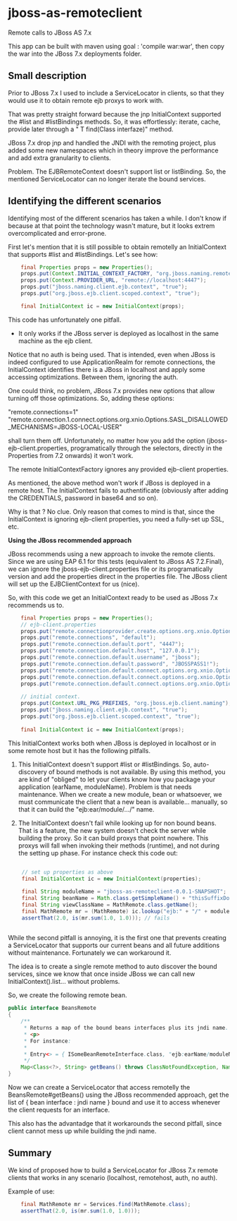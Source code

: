 # jboss-as-remoteclient
Remote calls to JBoss AS 7.x

This app can be built with maven using goal : 'compile war:war', then copy the war into the JBoss 7.x deployments folder.

Small description
-----------------

Prior to JBoss 7.x I used to include a ServiceLocator in clients, so that they would use it to obtain remote ejb proxys to work with.

That was pretty straight forward because the jnp InitialContext supported the #list and #listBindings methods. So, it was effortlessly: iterate, cache, provide later through a "<T> T find(Class<T> interfaze)" method.

JBoss 7.x drop jnp and handled the JNDI with the remoting project, plus added some new namespaces which in theory improve the performance and add extra granularity to clients. 

Problem. The EJBRemoteContext doesn't support list or listBinding. So, the mentioned ServiceLocator can no longer iterate the bound services. 

Identifying the different scenarios
-----------------------------------

Identifying most of the different scenarios has taken a while. I don't know if because at that point the technology wasn't mature, but it looks extrem overcomplicated and error-prone.

First let's mention that it is still possible to obtain remotelly an InitialContext that supports #list and #listBindings. Let's see how:

```java
    final Properties props = new Properties();
    props.put(Context.INITIAL_CONTEXT_FACTORY, "org.jboss.naming.remote.client.InitialContextFactory");
    props.put(Context.PROVIDER_URL, "remote://localhost:4447");
    props.put("jboss.naming.client.ejb.context", "true");
    props.put("org.jboss.ejb.client.scoped.context", "true");

    final InitialContext ic = new InitialContext(props);
```

This code has unfortunately one pitfall. 

- It only works if the JBoss server is deployed as localhost in the same machine as the ejb client. 

Notice that no auth is being used. That is intended, even when JBoss is indeed configured to use ApplicationRealm for remote connections, the InitialContext identifies there is a JBoss in localhost and apply some accessing optimizations. Between them, ignoring the auth.

One could think, no problem, JBoss 7.x provides new options that allow turning off those optimizations. So, adding these options:

"remote.connections=1"
"remote.connection.1.connect.options.org.xnio.Options.SASL_DISALLOWED_MECHANISMS=JBOSS-LOCAL-USER"

shall turn them off. Unfortunately, no matter how you add the option (jboss-ejb-client.properties, programatically through the selectors, directly in the Properties from 7.2 onwards) it won't work.

The remote InitialContextFactory ignores any provided ejb-client properties. 

As mentioned, the above method won't work if JBoss is deployed in a remote host. The InitialContext fails to authentificate (obviously after adding the CREDENTIALS, password in base64 and so on). 

Why is that ? No clue. Only reason that comes to mind is that, since the InitialContext is ignoring ejb-client properties, you need a fully-set up SSL, etc. 


<b>Using the JBoss recommended approach</b>

JBoss recommends using a new approach to invoke the remote clients. Since we are using EAP 6.1 for this tests (equivalent to JBoss AS 7.2.Final), we can ignore the jboss-ejb-client.properties file or its programatically version and add the properties direct in the properties file. The JBoss client will set up the EJBClientContext for us (nice).

So, with this code we get an InitialContext ready to be used as JBoss 7.x recommends us to.

```java
    final Properties props = new Properties();
    // ejb-client.properties
    props.put("remote.connectionprovider.create.options.org.xnio.Options.SSL_ENABLED", "false");
    props.put("remote.connections", "default");
    props.put("remote.connection.default.port", "4447");
    props.put("remote.connection.default.host", "127.0.0.1");
    props.put("remote.connection.default.username", "jboss");
    props.put("remote.connection.default.password", "JBOSSPASS1!");
    props.put("remote.connection.default.connect.options.org.xnio.Options.SASL_POLICY_NOANONYMOUS", "false"); // allow anonymous logins (this is useless since the remoting is configured as ApplicationRealm)
    props.put("remote.connection.default.connect.options.org.xnio.Options.SASL_POLICY_NOPLAINTEXT", "false"); // allows plain pw, no base64
    props.put("remote.connection.default.connect.options.org.xnio.Options.SASL_DISALLOWED_MECHANISMS", "JBOSS-LOCAL-USER"); // always remote
    
    // initial context.
    props.put(Context.URL_PKG_PREFIXES, "org.jboss.ejb.client.naming");
    props.put("jboss.naming.client.ejb.context", "true");
    props.put("org.jboss.ejb.client.scoped.context", "true");
   
    final InitialContext ic = new InitialContext(props);
```

This InitialContext works both when JBoss is deployed in localhost or in some remote host but it has the following pitfalls. 

1) This InitialContext doesn't support #list or #listBindings. So, auto-discovery of bound methods is not available. By using this method, you are kind of "obliged" to let your clients know how you package your application (earName, moduleName).
   Problem is that needs maintenance. When we create a new module, bean or whatsoever, we must communicate the client that a new bean is available... manually, so that it can build the "ejb:ear/module/.../" name. 
   
2) The InitialContext doesn't fail while looking up for non bound beans. That is a feature, the new system doesn't check the server while building the proxy. So it can build proxys that point nowhere. This proxys will fall when invoking
   their methods (runtime), and not during the setting up phase. For instance check this code out:

   ```java
    
    // set up properties as above
    final InitialContext ic = new InitialContext(properties);

    final String moduleName = "jboss-as-remoteclient-0.0.1-SNAPSHOT";
    final String beanName = Math.class.getSimpleName() + "thisSuffixDoesntExist"; // not bound name
    final String viewClassName = MathRemote.class.getName();
    final MathRemote mr = (MathRemote) ic.lookup("ejb:" + "/" + moduleName + "/" + beanName + "!" + viewClassName); // works
    assertThat(2.0, is(mr.sum(1.0, 1.0))); // fails 
    
    ```

While the second pitfall is annoying, it is the first one that prevents creating a ServiceLocator that supports our current beans and all future additions without maintenance. Fortunately we can workaround it.

The idea is to create a single remote method to auto discover the bound services, since we know that once inside JBoss we can call new InitialContext().list... without problems.

So, we create the following remote bean.

```java
public interface BeansRemote
{
    /**
     * Returns a map of the bound beans interfaces plus its jndi name.
     * <p>
     * For instance:
     * 
     * Entry<> = { ISomeBeanRemoteInterface.class, "ejb:earName/moduleName//Bean!ISomeBeanRemoteInterface"
     */
    Map<Class<?>, String> getBeans() throws ClassNotFoundException, NamingException;
}
```

Now we can create a ServiceLocator that access remotelly the BeansRemote#getBeans() using the JBoss recommended approach, get the list of { bean interface : jndi name } bound and use it to access whenever the client requests for an interface.

This also has the advantadge that it workarounds the second pitfall, since client cannot mess up while building the jndi name. 

Summary
-------

We kind of proposed how to build a ServiceLocator for JBoss 7.x remote clients that works in any scenario (localhost, remotehost, auth, no auth). 

Example of use:

```java
    final MathRemote mr = Services.find(MathRemote.class);
    assertThat(2.0, is(mr.sum(1.0, 1.0)));
```